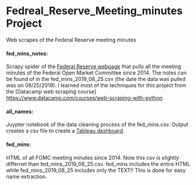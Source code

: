 # Fedreal_Reserve_Meeting_minutes Project
Web scrapes of the Federal Reserve meeting minutes


#### fed_mins_notes:
Scrapy spider of the [Federal Reserve webpage](https://www.federalreserve.gov/monetarypolicy/fomccalendars.htm) that pulls all the meeting minutes of the Federal Open Market Committee since 2014. The notes can be found of in the fed_mins_2019_08_25.csv (the date the data was pulled was on 08/25/2019). I learned most of the techniques for this project from the [Datacamp web scraping course] https://www.datacamp.com/courses/web-scraping-with-python.


#### all_names:
Juypter notebook of the data cleaning process of the fed_mins.csv. Output creates a csv file to create a [Tableau dashboard](https://public.tableau.com/profile/richy.castellanos#!/vizhome/shared/368GSW29W). 


#### fed_mins:
HTML of all FOMC meeting minutes since 2014. Note this csv is slightly differnet than fed_mins_2019_08_25.csv. fed_mins includes the entire HTML while fed_mins_2019_08_25 includes only the TEXT!! This is done for easy name extraction. 
